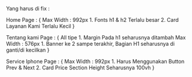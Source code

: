 Yang harus di fix :

Home Page : {
    Max Width : 992px
    1. Fonts h1 & h2 Terlalu besar
    2. Card Layanan Kami Terlalu Kecil
}

Tentang kami Page : {
    All tipe
    1. Margin Pada h1 seharusnya ditambah 
    Max Width : 576px
    1. Banner ke 2 sampe terakhir, Bagian H1 seharusnya di ganti/di kecilkan
}

Service Iphone Page : {
    Max Width : 992px
    1. Harus Menggunakan Button Prev & Next
    2. Card Price Section Height Seharusnya 100vh 
}

